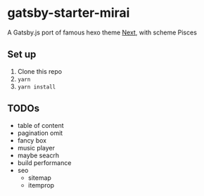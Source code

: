 # gatsby-starter-mirai

A Gatsby.js port of famous hexo theme [Next](https://github.com/theme-next/hexo-theme-next), with scheme Pisces

## Set up

1. Clone this repo
1. `yarn`
1. `yarn install`

## TODOs

- table of content
- pagination omit
- fancy box
- music player
- maybe seacrh
- build performance
- seo
  - sitemap
  - itemprop
